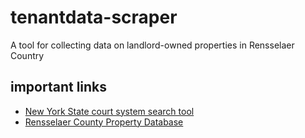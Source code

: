 # tenantdata-scraper
A tool for collecting data on landlord-owned properties in Rensselaer Country

## important links
- [New York State court system search tool](https://iapps.courts.state.ny.us/webcivilLocal/LCCalendarSearch)
- [Rensselaer County Property Database](https://rensselaercounty.prosgar.com/)
